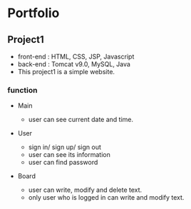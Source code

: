 # Portfolio

## Project1
- front-end : HTML, CSS, JSP, Javascript
- back-end : Tomcat v9.0, MySQL, Java
- This project1 is a simple website.

### function
+ Main
  + user can see current date and time.

+ User
  + sign in/ sign up/ sign out
  + user can see its information
  + user can find password

+ Board
  + user can write, modify and delete text.
  + only user who is logged in can write and modify text.
